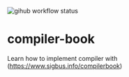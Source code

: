 ![gihub workflow status](https://github.com/den-taku/compiler-book/actions/workflows/rust.yml/badge.svg)

# compiler-book
Learn how to implement compiler with (https://www.sigbus.info/compilerbook)
